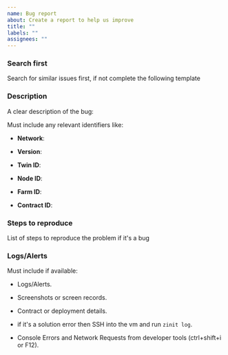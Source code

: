 ```yaml
---
name: Bug report
about: Create a report to help us improve
title: ""
labels: ""
assignees: ""
---
```


### Search first

Search for similar issues first, if not complete the following template

### Description

A clear description of the bug: 

Must include any relevant identifiers like:

- **Network**:

- **Version**:

- **Twin ID**:

- **Node ID**:

- **Farm ID**:

- **Contract ID**:

### Steps to reproduce

List of steps to reproduce the problem if it's a bug

### Logs/Alerts

Must include if available:

- Logs/Alerts.

- Screenshots or screen records.
 
- Contract or deployment details.
  
- if it's a solution error then SSH into the vm and run `zinit log`.
  
- Console Errors and Network Requests from developer tools (ctrl+shift+i or F12).
